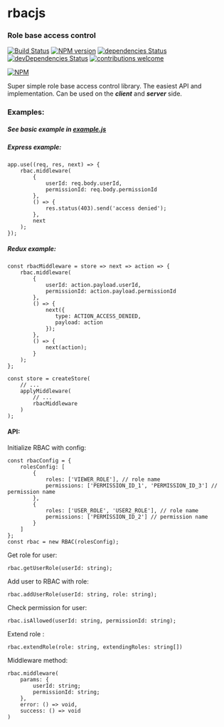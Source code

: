 # rbacjs

### Role base access control
[![Build Status](https://travis-ci.org/zahorovskyi/rbacjs.svg?branch=master)](https://travis-ci.org/zahorovskyi/rbacjs)
[![NPM version](https://badge.fury.io/js/rbacjs.svg)](https://nodei.co/npm/rbacjs/)
[![dependencies Status](https://david-dm.org/zahorovskyi/rbacjs/status.svg)](https://david-dm.org/zahorovskyi/rbacjs)
[![devDependencies Status](https://david-dm.org/zahorovskyi/rbacjs/dev-status.svg)](https://david-dm.org/zahorovskyi/rbacjs?type=dev)
[![contributions welcome](https://img.shields.io/badge/contributions-welcome-brightgreen.svg?style=flat)](https://github.com/zahorovskyi/rbacjs/issues)

[![NPM](https://nodei.co/npm/rbacjs.png?downloads=true&downloadRank=true&stars=true)](https://nodei.co/npm/rbacjs/)

Super simple role base access control library.
The easiest API and implementation.
Can be used on the ***client*** and ***server*** side.

### Examples:
##### See basic example in [example.js](https://github.com/zahorovskyi/rbacjs/blob/master/example/example.js)
##### Express example:
```
app.use((req, res, next) => {
    rbac.middleware(
        {
            userId: req.body.userId,
            permissionId: req.body.permissionId
        },
        () => {
            res.status(403).send('access denied');
        },
        next
    );
});
```
##### Redux example:
```
const rbacMiddleware = store => next => action => {
    rbac.middleware(
        {
            userId: action.payload.userId,
            permissionId: action.payload.permissionId
        },
        () => {
            next({
               type: ACTION_ACCESS_DENIED,
               payload: action
            });
        },
        () => {
            next(action);
        }
    );
};

const store = createStore(
    // ...
    applyMiddleware(
        // ...
        rbacMiddleware
    )
);
```

#### API:

Initialize RBAC with config:
```
const rbacConfig = {
    rolesConfig: [
        {
            roles: ['VIEWER_ROLE'], // role name
            permissions: ['PERMISSION_ID_1', 'PERMISSION_ID_3'] // permission name
        },
        {
            roles: ['USER_ROLE', 'USER2_ROLE'], // role name
            permissions: ['PERMISSION_ID_2'] // permission name
        }
    ]
};
const rbac = new RBAC(rolesConfig);
```
Get role for user:
```
rbac.getUserRole(userId: string);
```
Add user to RBAC with role:
```
rbac.addUserRole(userId: string, role: string);
```
Check permission for user:
```
rbac.isAllowed(userId: string, permissionId: string);
```
Extend role :
```
rbac.extendRole(role: string, extendingRoles: string[])
```
Middleware method:
```
rbac.middleware(
    params: {
        userId: string;
        permissionId: string;
    },
    error: () => void,
    success: () => void
)
```
